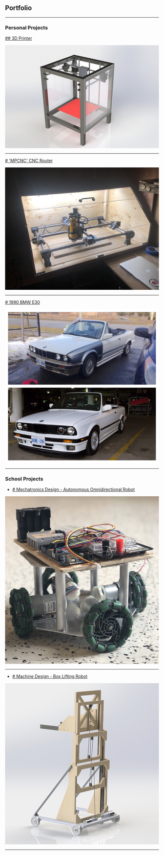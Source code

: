 ## Portfolio

---

### Personal Projects 

[## 3D Printer](/sample_page)

[<img src="images/Render.JPG?raw=true"/>](/sample_page)

---

[# 'MPCNC' CNC Router](/CNC)

[<img src="images/IMG_3746.JPG?raw=true"/>](/CNC)

---
[# 1990 BMW E30](/E30)

[<img src="images/IMG_9376.JPG?raw=true"/>](/E30)

---

### School Projects

- [# Mechatronics Design - Autonomous Omnidirectional Robot](http://example.com/)

<img src="images/IMG_2974.jpg?raw=true"/>

---
- [# Machine Design - Box Lifting Robot](http://example.com/)

<img src="images/Render w pulley 2.JPG?raw=true"/>


---




